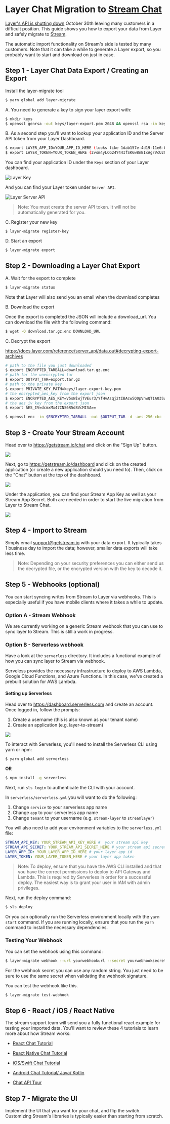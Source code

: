 # Layer Chat Migration to [Stream Chat](https://getstream.io/chat/)

[Layer's API is shutting down](https://getstream.io/blog/layer-shutting-down-all-chat-operations/) October 30th leaving many customers in a difficult position. This guide shows you how to export your data from Layer and safely migrate to [Stream](https://getstream.io/chat/).

The automatic import functionality on Stream's side is tested by many customers.
Note that it can take a while to generate a Layer export, so you probably want to start and download on just in case.

## Step 1 - Layer Chat Data Export / Creating an Export

Install the layer-migrate tool

```bash
$ yarn global add layer-migrate
```

A. You need to generate a key to sign your layer export with:

```bash
$ mkdir keys
$ openssl genrsa -out keys/layer-export.pem 2048 && openssl rsa -in keys/layer-export.pem -pubout -out keys/layer-export.pub
```

B. As a second step you'll want to lookup your application ID and the Server API token from your Layer Dashboard.

```bash
$ export LAYER_APP_ID=YOUR_APP_ID_HERE (looks like 1dab157e-4d19-11e6-bb33-493b0000asdfasba)
$ export LAYER_TOKEN=YOUR_TOKEN_HERE (2vsm4yLCG24Y44IfSK6w8nBIxAgrVcU20zuPJ3fO8eXXv5Ub)
```

You can find your application ID under the `Keys` section of your Layer dashboard.

![Layer Key](https://i.imgur.com/5wQQvdX.png)

And you can find your Layer token under `Server API`.

![Layer Server API](https://i.imgur.com/lNPcV9T.png)

> Note: You must create the server API token. It will not be automatically generated for you.

C. Register your new key

```
$ layer-migrate register-key
```

D. Start an export

```bash
$ layer-migrate export
```

## Step 2 - Downloading a Layer Chat Export

A. Wait for the export to complete

```bash
$ layer-migrate status
```

Note that Layer will also send you an email when the download completes

B. Download the export

Once the export is completed the JSON will include a download_url. You can download the file with the following command:

```bash
$ wget -O download.tar.gz.enc DOWNLOAD_URL
```

C. Decrypt the export

https://docs.layer.com/reference/server_api/data.out#decrypting-export-archives

```bash
# path to the file you just downloaded
$ export ENCRYPTED_TARBALL=download.tar.gz.enc
# path for the unencrypted tar
$ export OUTPUT_TAR=export.tar.gz
# path to the private key
$ export PRIVATE_KEY_PATH=keys/layer-export-key.pem
# the encrypted_aes_key from the export json
$ export ENCRYPTED_AES_KEY=V5sWiwjTVEur3/YfHvAsqj2tIBAcw5Q0pVnwQT1A03SwrD5PpQKZv9IlN1wFncVmuk+UWM2ZEJXbDUJRrHZktFvG9TTDL4M39HoFDqQNUD2g6Sof6JMmTAmoohHrVBiKDMxHXftuN+K/xnk0XR6xytPGd44R9NLuOVnOSgYldqQzCGHXIutUSfrbji+SWL3bPOJ72PMWolxoB8kVnFzwaiKn8spMzetw5yOsilwcijQy8PqUsDMz6ExKYvTB7N1tKmUccfSQoLG4jRqTlrgVGWpwp/a/kRDN5gsbGasZqi3zRP0tzcSOpAPH2mjfAc6gbrCLkaWPdtzVw3LWDo6HOQ==
# the aes_iv key from the export json
$ export AES_IV=dcmxMx47CNS6R5d8VcMISA==

$ openssl enc -in $ENCRYPTED_TARBALL -out $OUTPUT_TAR -d -aes-256-cbc -K `echo $ENCRYPTED_AES_KEY | base64 --decode | openssl rsautl -decrypt -inkey $PRIVATE_KEY_PATH | hexdump -ve '1/1 "%.2x"'` -iv `echo $AES_IV | base64 --decode | hexdump -ve '1/1 "%.2x"'`
```

## Step 3 - Create Your Stream Account

Head over to https://getstream.io/chat and click on the "Sign Up" button.

![](https://i.imgur.com/bDgLKED.png)

Next, go to https://getstream.io/dashboard and click on the created application (or create a new application should you need to). Then, click on the "Chat" button at the top of the dashboard.

![](https://i.imgur.com/POKREev.png)

Under the application, you can find your Stream App Key as well as your Stream App Secret. Both are needed in order to start the live migration from Layer to Stream Chat.

![](https://i.imgur.com/Br30g5H.png)

## Step 4 - Import to Stream

Simply email support@getstream.io with your data export. It typically takes 1 business day to import the data; however, smaller data exports will take less time.

> Note: Depending on your security preferences you can either send us the decrypted file, or the encrypted version with the key to decode it.

## Step 5 - Webhooks (optional)

You can start syncing writes from Stream to Layer via webhooks. This is especially useful if you have mobile clients where it takes a while to update.

### Option A - Stream Webhook

We are currently working on a generic Stream webhook that you can use to sync layer to Stream. This is still a work in progress.

### Option B - Serverless webhook

Have a look at the `serverless` directory. It includes a functional example of how you can sync layer to Stream via webhook.

Serveless provides the necessary infrastructure to deploy to AWS Lambda, Google Cloud Functions, and Azure Functions. In this case, we've created a prebuilt solution for AWS Lambda.

#### Setting up Serverless

Head over to https://dashboard.serverless.com and create an account. Once logged in, follow the prompts:

1. Create a username (this is also known as your tenant name)
2. Create an application (e.g. layer-to-stream)

![](https://i.imgur.com/UtQnTbJ.png)

To interact with Serverless, you'll need to install the Serverless CLI using yarn or npm:

```bash
$ yarn global add serverless
```

**OR**

```bash
$ npm install -g serverless
```

Next, run `sls login` to authenticate the CLI with your account.

In `serverless/serverless.yml` you will want to do the following:

1. Change `service` to your serverless app name
2. Change `app` to your serverless app name
3. Change `tenant` to your username (e.g. `stream-layer` to `streamlayer`)

You will also need to add your environment variables to the `serverless.yml` file:

```yaml
STREAM_API_KEY: YOUR_STREAM_API_KEY_HERE #  your stream api key
STREAM_API_SECRET: YOUR_STREAM_API_SECRET_HERE # your stream api secret
LAYER_APP_ID: YOUR_LAYER_APP_ID_HERE # your layer app id
LAYER_TOKEN: YOUR_LAYER_TOKEN_HERE # your layer app token
```

> Note: To deploy, ensure that you have the AWS CLI installed and that you have the correct permissions to deploy to API Gateway and Lambda. This is required by Serverless in order for a successful deploy. The easiest way is to grant your user in IAM with admin privileges.

Next, run the deploy command:

```bash
$ sls deploy
```

Or you can optionally run the Serverless environment locally with the `yarn start` command. If you are running locally, ensure that you run the `yarn` command to install the necessary dependencies.

### Testing Your Webhook

You can set the webhook using this command:

```bash
$ layer-migrate webhook --url yourwebhookurl --secret yourwebhooksecret
```

For the webhook secret you can use any random string. You just need to be sure to use the same secret when validating the webhook signature.

You can test the webhook like this.

```bash
$ layer-migrate test-webhook
```

## Step 6 - React / iOS / React Native

The stream support team will send you a fully functional react example for testing your imported data. You'll want to review these 4 tutorials to learn more about how Stream works:

-   [React Chat Tutorial](https://getstream.io/chat/react-chat/tutorial/)
-   [React Native Chat Tutorial](https://getstream.io/chat/react-native-chat/tutorial/)
-   [iOS/Swift Chat Tutorial](https://getstream.io/tutorials/ios-chat/)
-   [Android Chat Tutorial/ Java/ Kotlin](https://getstream.io/tutorials/android-chat/#java)

-   [Chat API Tour](https://getstream.io/chat/get_started/)

## Step 7 - Migrate the UI

Implement the UI that you want for your chat, and flip the switch. Customizing Stream's libraries is typically easier than starting from scratch.

